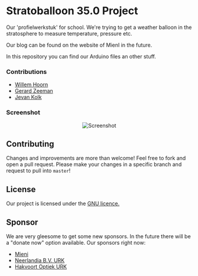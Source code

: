 # Stratoballoon 35.0 Project
Our 'profielwerkstuk' for school. We're trying to get a weather balloon in the stratosphere to measure temperature, pressure etc.

Our blog can be found on the website of MienI in the future.

In this repository you can find our Arduino files an other stuff.

### Contributions

 - [Willem Hoorn](https://github.com/Willemhoorn)
 - [Gerard Zeeman](https://github.com/gerardzeeman)
 - [Jevan Kolk](?)

### Screenshot

<p align="center">
  <img src="http://news.bbcimg.co.uk/media/images/65186000/jpg/_65186879_balloonliftoff.jpg" alt="Screenshot"/>
</p>

## Contributing
Changes and improvements are more than welcome! Feel free to fork and open a pull request. Please make your changes in a specific branch and request to pull into `master`!

## License
Our project is licensed under the [GNU licence.](https://github.com/gerardzeeman/Stratoballoon-Project/blob/master/license.txt)

## Sponsor
We are very gleesome to get some new sponsors. In the future there will be a "donate now" option available.
Our sponsors right now:
 - [Mieni](http://www.mieni.nl/)
 - [Neerlandia B.V. URK](http://www.neerlandia.com/)
 - [Hakvoort Optiek URK](http://www.hakvoortoptiek.nl/)
